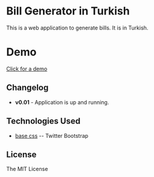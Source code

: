 # Bill Generator in Turkish
This is a web application to generate bills. It is in Turkish.

# Demo
[Click for a demo](http://mertemin.github.io/bill-generator-turkish)

## Changelog
* **v0.01** - Application is up and running.

## Technologies Used
* [base css](http://twitter.github.com/bootstrap/) -- Twitter Bootstrap

## License
The MIT License